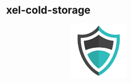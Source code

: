 # xel-cold-storage

<p align="center">
  <img src="https://raw.githubusercontent.com/GTnode/xel-cold-storage/master/shield.png" width="150" title="Logo">
</p>
